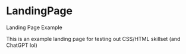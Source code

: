 # LandingPage
Landing Page Example

This is an example landing page for testing out CSS/HTML skillset (and ChatGPT lol)